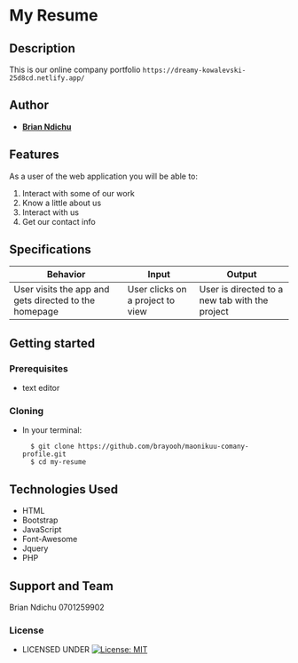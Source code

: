 # My Resume


## Description
This is our online company portfolio `https://dreamy-kowalevski-25d8cd.netlify.app/`

## Author


* [**Brian Ndichu**](https://github.com/brayooh)

## Features


As a user of the web application you will be able to:

1. Interact with some of our work
2. Know a little about us
3. Interact with us
4. Get our contact info

## Specifications
| Behavior            | Input                         | Output                        | 
| ------------------- | ----------------------------- | ----------------------------- |
| User visits the app and gets directed to the homepage  | User clicks on a project to view | User is directed to a new tab with the project | 


## Getting started
### Prerequisites
* text editor

### Cloning
* In your terminal:
        
        $ git clone https://github.com/brayooh/maonikuu-comany-profile.git
        $ cd my-resume
        
## Technologies Used
* HTML
* Bootstrap
* JavaScript
* Font-Awesome
* Jquery
* PHP




## Support and Team
Brian Ndichu
0701259902


### License

* LICENSED UNDER  [![License: MIT](https://img.shields.io/badge/License-MIT-yellow.svg)](license/MIT)
